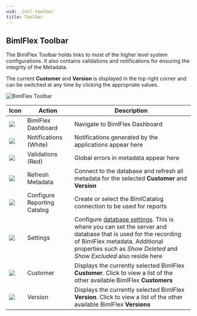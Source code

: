```yaml
---
uid: _incl-toolbar
title: Toolbar
---
```


## BimlFlex Toolbar

The BimlFlex Toolbar holds links to most of the higher level system configurations. It also contains validations and notifications for ensuring the integrity of the Metadata.

The current **Customer** and **Version** is displayed in the top right corner and can be switched at any time by clicking the appropriate values.

![BimlFlex Toolbar](images/bimlflex-app-title-bar.png "BimlFlex Toolbar")

| Icon | Action | Description |
| ---- | ------ | ----------- |
| <img src="images/svg-icons/BimlFlex.svg"/> | <span class="nowrap-col m-5">BimlFlex Dashboard</span> | Navigate to BimlFlex Dashboard |
| <div class="icon-col m-5"><img src="images/svg-icons/alert.svg"/></div> | <span class="nowrap-col m-5">Notifications (White)</span> | Notifications generated by the applications appear here |
| <div class="icon-col m-5"><img src="images/svg-icons/alert.svg"/></div> | <span class="nowrap-col m-5">Validations (Red)</span> | Global errors in metadata appear here |
| <div class="icon-col m-5"><img src="images/svg-icons/refresh.svg"/></div> | <span class="nowrap-col m-5">Refresh Metadata</span> | Connect to the database and refresh all metadata for the selected **Customer** and **Version** |
| <div class="icon-col m-5"><img src="images/svg-icons/biml-catalog-connection.svg"/></div> | <span class="nowrap-col m-5">Configure Reporting Catalog</span> | Create or select the BimlCatalog connection to be used for reports |
| <div class="icon-col m-5"><img src="images/svg-icons/portal-settings.svg"/></div> | <span class="nowrap-col m-5">Settings</span> | Configure [database settings](xref:bimlflex-application-database-settings). This is where you can set the server and database that is used for the recording of BimlFlex metadata. Additional properties such as *Show Deleted* and *Show Excluded* also reside here |
| <div class="icon-col m-5"><img src="images/svg-icons/customers.svg"/></div> | <span class="nowrap-col m-5">Customer</span>|Displays the currently selected BimlFlex **Customer**. Click to view a list of the other available BimlFlex **Customers** |
| <div class="icon-col m-5"><img src="images/svg-icons/versions.svg"/></div> | <span class="nowrap-col m-5">Version</span>|Displays the currently selected BimlFlex **Version**. Click to view a list of the other available BimlFlex **Versions** |

[//]: # (TODO: Add Icon and Row for Hamburger)
